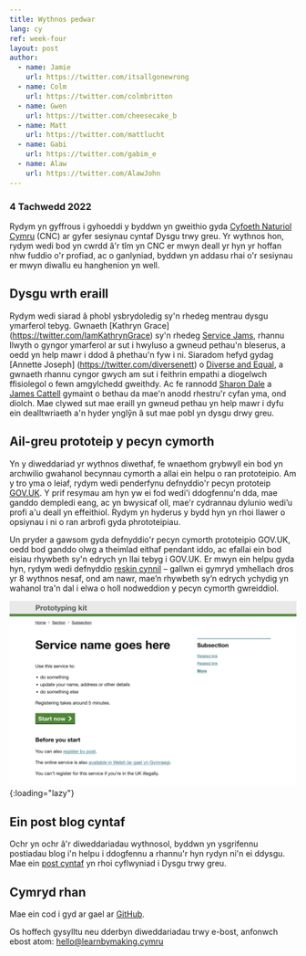 ```yaml
---
title: Wythnos pedwar
lang: cy
ref: week-four
layout: post
author:
  - name: Jamie
    url: https://twitter.com/itsallgonewrong
  - name: Colm
    url: https://twitter.com/colmbritton
  - name: Gwen
    url: https://twitter.com/cheesecake_b
  - name: Matt
    url: https://twitter.com/mattlucht
  - name: Gabi
    url: https://twitter.com/gabim_e
  - name: Alaw
    url: https://twitter.com/AlawJohn
---
```


### 4 Tachwedd 2022

Rydym yn gyffrous i gyhoeddi y byddwn yn gweithio gyda [Cyfoeth Naturiol Cymru](https://naturalresources.wales/?lang=cy) (CNC) ar gyfer sesiynau cyntaf Dysgu trwy greu. Yr wythnos hon, rydym wedi bod yn cwrdd â'r tîm yn CNC er mwyn deall yr hyn yr hoffan nhw fuddio o'r profiad, ac o ganlyniad, byddwn yn addasu rhai o'r sesiynau er mwyn diwallu eu hanghenion yn well.

## Dysgu wrth eraill

Rydym wedi siarad â phobl ysbrydoledig sy'n rhedeg mentrau dysgu ymarferol tebyg. Gwnaeth [Kathryn Grace] (https://twitter.com/IamKathrynGrace) sy'n rhedeg [Service Jams](http://globaljams.org), rhannu llwyth o gyngor ymarferol ar sut i hwyluso a gwneud pethau'n bleserus, a oedd yn help mawr i ddod â phethau'n fyw i ni. Siaradom hefyd gydag [Annette Joseph] (https://twitter.com/diversenett) o [Diverse and Equal](https://www.diverseandequal.com), a gwnaeth rhannu cyngor gwych am sut i feithrin empathi a diogelwch ffisiolegol o fewn amgylchedd gweithdy. Ac fe rannodd [Sharon Dale](https://twitter.com/pixlz) a [James Cattell](https://twitter.com/jaCattell) gymaint o bethau da mae'n anodd rhestru'r cyfan yma, ond diolch. Mae clywed sut mae eraill yn gwneud pethau yn help mawr i dyfu ein dealltwriaeth a'n hyder ynglŷn â sut mae pobl yn dysgu drwy greu.

## Ail-greu prototeip y pecyn cymorth

Yn y diweddariad yr wythnos diwethaf, fe wnaethom grybwyll ein bod yn archwilio gwahanol becynnau cymorth a allai ein helpu o ran prototeipio. Am y tro yma o leiaf, rydym wedi penderfynu defnyddio'r pecyn prototeip [GOV.UK](https://govuk-prototeip-kit.herokuapp.com/docs/). Y prif resymau am hyn yw ei fod wedi'i ddogfennu'n dda, mae ganddo dempledi eang, ac yn bwysicaf oll, mae'r cydrannau dylunio wedi’u profi a'u deall yn effeithiol. Rydym yn hyderus y bydd hyn yn rhoi llawer o opsiynau i ni o ran arbrofi gyda phrototeipiau.

Un pryder a gawsom gyda defnyddio'r pecyn cymorth prototeipio GOV.UK, oedd bod ganddo olwg a theimlad eithaf pendant iddo, ac efallai ein bod eisiau rhywbeth sy'n edrych yn llai tebyg i GOV.UK. Er mwyn ein helpu gyda hyn, rydym wedi defnyddio [reskin cynnil](https://github.com/learnbymakingwales/lbm-prototype-kit) – gallwn ei gymryd ymhellach dros yr 8 wythnos nesaf, ond am nawr, mae’n rhywbeth sy’n edrych ychydig yn wahanol tra'n dal i elwa o holl nodweddion y pecyn cymorth gwreiddiol.

![Sgrin lun o'r pecyn cymorth prototeipio wedi'i ail-greu, bydd y fersiwn Cymraeg gyda ni’n fuan](/assets/images/reskin-prototype-kit.png){:loading="lazy"}

## Ein post blog cyntaf

Ochr yn ochr â'r diweddariadau wythnosol, byddwn yn ysgrifennu postiadau blog i'n helpu i ddogfennu a rhannu'r hyn rydyn ni'n ei ddysgu. Mae ein [post cyntaf](http://learnbymaking.wales/cy/updates/2022/10/28/Shwmae.html) yn rhoi cyflwyniad i Dysgu trwy greu.

## Cymryd rhan

Mae ein cod i gyd ar gael ar [GitHub](https://github.com/orgs/learnbymakingwales/repositories).

Os hoffech gysylltu neu dderbyn diweddariadau trwy e-bost, anfonwch ebost atom: [hello@learnbymaking.cymru](mailTo:hello@learnbymaking.wales)
